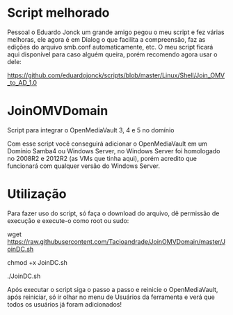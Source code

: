 # Script melhorado
Pessoal o Eduardo Jonck um grande amigo pegou o meu script e fez várias melhoras, ele agora é em Dialog o que facilita a compreensão, faz as edições do arquivo smb.conf automaticamente, etc. O meu script ficará aqui disponível para caso alguém queira, porém recomendo agora usar o dele:

https://github.com/eduardojonck/scripts/blob/master/Linux/Shell/Join_OMV_to_AD_1.0

# JoinOMVDomain
Script para integrar o OpenMediaVault 3, 4 e 5 no domínio

Com esse script você conseguirá adicionar o OpenMediaVault em um Domínio Samba4 ou Windows Server, no Windows Server foi homologado no 2008R2 e 2012R2 (as VMs que tinha aqui), porém acredito que funcionará com qualquer versão do Windows Server.

# Utilização
Para fazer uso do script, só faça o download do arquivo, dê permissão de execução e execute-o como root ou sudo:


wget https://raw.githubusercontent.com/Tacioandrade/JoinOMVDomain/master/JoinDC.sh


chmod +x JoinDC.sh


./JoinDC.sh

Após executar o script siga o passo a passo e reinicie o OpenMediaVault, após reiniciar, só ir olhar no menu de Usuários da ferramenta e verá que todos os usuários já foram adicionados!
